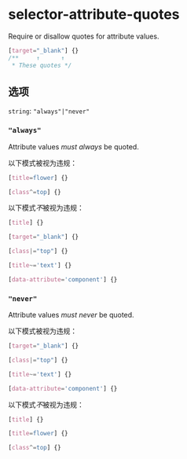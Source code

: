 # selector-attribute-quotes

Require or disallow quotes for attribute values.

```css
[target="_blank"] {}
/**     ↑      ↑
 * These quotes */
```

## 选项

`string`: `"always"|"never"`

### `"always"`

Attribute values *must always* be quoted.

以下模式被视为违规：

```css
[title=flower] {}
```

```css
[class^=top] {}
```

以下模式*不*被视为违规：

```css
[title] {}
```

```css
[target="_blank"] {}
```

```css
[class|="top"] {}
```

```css
[title~='text'] {}
```

```css
[data-attribute='component'] {}
```

### `"never"`

Attribute values *must never* be quoted.

以下模式被视为违规：

```css
[target="_blank"] {}
```

```css
[class|="top"] {}
```

```css
[title~='text'] {}
```

```css
[data-attribute='component'] {}
```

以下模式*不*被视为违规：

```css
[title] {}
```

```css
[title=flower] {}
```

```css
[class^=top] {}
```
